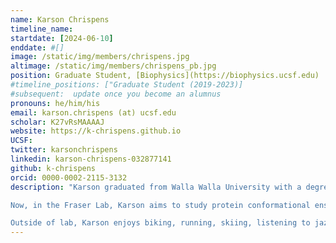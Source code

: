 ```yaml
---
name: Karson Chrispens
timeline_name:
startdate: [2024-06-10]
enddate: #[]
image: /static/img/members/chrispens.jpg
altimage: /static/img/members/chrispens_pb.jpg
position: Graduate Student, [Biophysics](https://biophysics.ucsf.edu)
#timeline_positions: ["Graduate Student (2019-2023)]
#subsequent:  update once you become an alumnus
pronouns: he/him/his
email: karson.chrispens (at) ucsf.edu
scholar: K27vRsMAAAAJ 
website: https://k-chrispens.github.io
UCSF:
twitter: karsonchrispens
linkedin: karson-chrispens-032877141
github: k-chrispens
orcid: 0000-0002-2115-3132
description: "Karson graduated from Walla Walla University with a degree in Bioengineering. During his undergraduate training, he worked on methods for high-throughput determination of antibody binding affinities under the mentorship of [Dr. Timothy Whitehead](https://www.colorado.edu/faculty/whitehead/) at CU Boulder. 

Now, in the Fraser Lab, Karson aims to study protein conformational ensembles using the rich experimental data in structural biology in combination with generative modeling.

Outside of lab, Karson enjoys biking, running, skiing, listening to jazz, and board games. He also drinks lots of tea and coffee."
---
```

